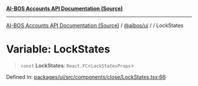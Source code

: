 [**AI-BOS Accounts API Documentation (Source)**](../../../README.md)

***

[AI-BOS Accounts API Documentation (Source)](../../../README.md) / [@aibos/ui](../README.md) / [](../README.md) / LockStates

# Variable: LockStates

> `const` **LockStates**: `React.FC`\<`LockStatesProps`\>

Defined in: [packages/ui/src/components/close/LockStates.tsx:66](https://github.com/pohlai88/accounts/blob/48103fb36d28b2b9bfb33472b6de2f719773cde9/packages/ui/src/components/close/LockStates.tsx#L66)
